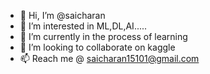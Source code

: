 - 👋 Hi, I’m @saicharan
- 👀 I’m interested in ML,DL,AI.....
- 🌱 I’m currently in the process of learning
- 💞️ I’m looking to collaborate on kaggle
- 📫 Reach me @ saicharan15101@gmail.com

<!---
saicharan/saicharan is a ✨ special ✨ repository because its `README.md` (this file) appears on your GitHub profile.
You can click the Preview link to take a look at your changes.
--->
